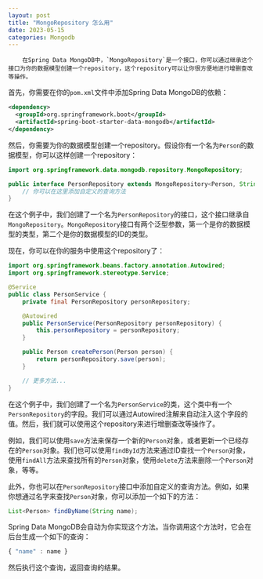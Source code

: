 ```yaml
---
layout: post
title: "MongoRepository 怎么用"
date: 2023-05-15
categories: Mongodb
---
```

        在Spring Data MongoDB中，`MongoRepository`是一个接口，你可以通过继承这个接口为你的数据模型创建一个repository，这个repository可以让你很方便地进行增删查改等操作。

首先，你需要在你的`pom.xml`文件中添加Spring Data MongoDB的依赖：

```xml
<dependency>
  <groupId>org.springframework.boot</groupId>
  <artifactId>spring-boot-starter-data-mongodb</artifactId>
</dependency>
```

然后，你需要为你的数据模型创建一个repository。假设你有一个名为`Person`的数据模型，你可以这样创建一个repository：

```java
import org.springframework.data.mongodb.repository.MongoRepository;

public interface PersonRepository extends MongoRepository<Person, String> {
    // 你可以在这里添加自定义的查询方法
}
```

在这个例子中，我们创建了一个名为`PersonRepository`的接口，这个接口继承自`MongoRepository`。`MongoRepository`接口有两个泛型参数，第一个是你的数据模型的类型，第二个是你的数据模型的ID的类型。

现在，你可以在你的服务中使用这个repository了：

```java
import org.springframework.beans.factory.annotation.Autowired;
import org.springframework.stereotype.Service;

@Service
public class PersonService {
    private final PersonRepository personRepository;

    @Autowired
    public PersonService(PersonRepository personRepository) {
        this.personRepository = personRepository;
    }

    public Person createPerson(Person person) {
        return personRepository.save(person);
    }

    // 更多方法...
}
```

在这个例子中，我们创建了一个名为`PersonService`的类，这个类中有一个`PersonRepository`的字段。我们可以通过Autowired注解来自动注入这个字段的值。然后，我们就可以使用这个repository来进行增删查改等操作了。

例如，我们可以使用`save`方法来保存一个新的`Person`对象，或者更新一个已经存在的`Person`对象。我们也可以使用`findById`方法来通过ID查找一个`Person`对象，使用`findAll`方法来查找所有的`Person`对象，使用`delete`方法来删除一个`Person`对象，等等。

此外，你也可以在`PersonRepository`接口中添加自定义的查询方法。例如，如果你想通过名字来查找`Person`对象，你可以添加一个如下的方法：

```java
List<Person> findByName(String name);
```

Spring Data MongoDB会自动为你实现这个方法。当你调用这个方法时，它会在后台生成一个如下的查询：

```javascript
{ "name" : name }
```

然后执行这个查询，返回查询的结果。